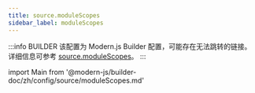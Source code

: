 ```yaml
---
title: source.moduleScopes
sidebar_label: moduleScopes
---
```


:::info BUILDER
该配置为 Modern.js Builder 配置，可能存在无法跳转的链接。详细信息可参考 [source.moduleScopes](https://modernjs.dev/builder/zh/api/config-source.html#source-modulescopes)。
:::

import Main from '@modern-js/builder-doc/zh/config/source/moduleScopes.md'

<Main />
